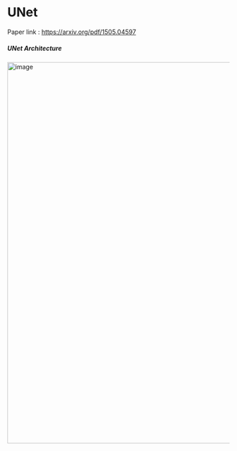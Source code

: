 # UNet

Paper link : https://arxiv.org/pdf/1505.04597

##### UNet Architecture
<img width="863" alt="image" src="https://github.com/sandeshshrestha45/UNet/assets/10694553/bf2fae51-ed48-40f9-9696-ca51c3e5e38d">